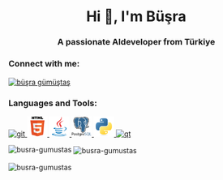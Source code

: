 
<h1 align="center">Hi 👋, I'm Büşra</h1>
<h3 align="center">A passionate AIdeveloper from Türkiye</h3>

<h3 align="left">Connect with me:</h3>
<p align="left">
<a href="[https://linkedin.com/in/büşra gümüştaş](https://www.linkedin.com/in/b%C3%BC%C5%9Fra-g%C3%BCm%C3%BC%C5%9Fta%C5%9F-11493225a/)" target="blank"><img align="center" src="https://raw.githubusercontent.com/rahuldkjain/github-profile-readme-generator/master/src/images/icons/Social/linked-in-alt.svg" alt="büşra gümüştaş" height="30" width="40" /></a>
</p>

<h3 align="left">Languages and Tools:</h3>
<p align="left"> <a href="https://git-scm.com/" target="_blank" rel="noreferrer"> <img src="https://www.vectorlogo.zone/logos/git-scm/git-scm-icon.svg" alt="git" width="40" height="40"/> </a> <a href="https://www.w3.org/html/" target="_blank" rel="noreferrer"> <img src="https://raw.githubusercontent.com/devicons/devicon/master/icons/html5/html5-original-wordmark.svg" alt="html5" width="40" height="40"/> </a> <a href="https://www.java.com" target="_blank" rel="noreferrer"> <img src="https://raw.githubusercontent.com/devicons/devicon/master/icons/java/java-original.svg" alt="java" width="40" height="40"/> </a> <a href="https://www.postgresql.org" target="_blank" rel="noreferrer"> <img src="https://raw.githubusercontent.com/devicons/devicon/master/icons/postgresql/postgresql-original-wordmark.svg" alt="postgresql" width="40" height="40"/> </a> <a href="https://www.python.org" target="_blank" rel="noreferrer"> <img src="https://raw.githubusercontent.com/devicons/devicon/master/icons/python/python-original.svg" alt="python" width="40" height="40"/> </a> <a href="https://www.qt.io/" target="_blank" rel="noreferrer"> <img src="https://upload.wikimedia.org/wikipedia/commons/0/0b/Qt_logo_2016.svg" alt="qt" width="40" height="40"/> </a> </p>

<p><img align="left" src="https://github-readme-stats.vercel.app/api/top-langs?username=busra-gumustas&show_icons=true&locale=en&layout=compact" alt="busra-gumustas" /></p>

<p>&nbsp;<img align="center" src="https://github-readme-stats.vercel.app/api?username=busra-gumustas&show_icons=true&locale=en" alt="busra-gumustas" /></p>

<p><img align="center" src="https://github-readme-streak-stats.herokuapp.com/?user=busra-gumustas&" alt="busra-gumustas" /></p>
